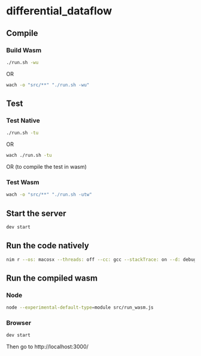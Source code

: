 # differential_dataflow

## Compile

### Build Wasm

```sh
./run.sh -wu
```

OR

```sh
wach -o "src/**" "./run.sh -wu"
```

## Test

### Test Native

```sh
./run.sh -tu
```

OR

```sh
wach ./run.sh -tu
```

OR (to compile the test in wasm)

### Test Wasm

```sh
wach -o "src/**" "./run.sh -utw"
```

## Start the server

```sh
dev start
```

## Run the code natively

```sh
nim r --os: macosx --threads: off --cc: gcc --stackTrace: on --d: debug TODO.nim
```

## Run the compiled wasm

### Node

```sh
node --experimental-default-type=module src/run_wasm.js
```

### Browser

```sh
dev start
```

Then go to http://localhost:3000/